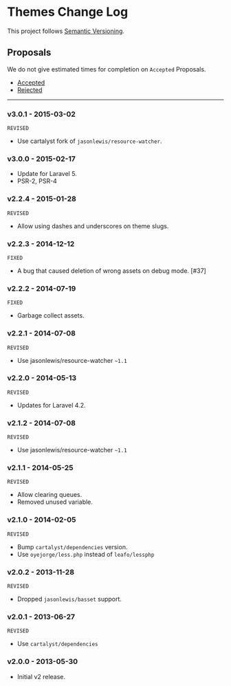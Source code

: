 # Themes Change Log

This project follows [Semantic Versioning](CONTRIBUTING.md).

## Proposals

We do not give estimated times for completion on `Accepted` Proposals.

- [Accepted](https://github.com/cartalyst/themes/labels/Accepted)
- [Rejected](https://github.com/cartalyst/themes/labels/Rejected)

---

### v3.0.1 - 2015-03-02

`REVISED`

- Use cartalyst fork of `jasonlewis/resource-watcher`.

### v3.0.0 - 2015-02-17

- Update for Laravel 5.
- PSR-2, PSR-4

### v2.2.4 - 2015-01-28

`REVISED`

- Allow using dashes and underscores on theme slugs.

### v2.2.3 - 2014-12-12

`FIXED`

- A bug that caused deletion of wrong assets on debug mode. [#37]

### v2.2.2 - 2014-07-19

`FIXED`

- Garbage collect assets.

### v2.2.1 - 2014-07-08

`REVISED`

- Use jasonlewis/resource-watcher `~1.1`

### v2.2.0 - 2014-05-13

`REVISED`

- Updates for Laravel 4.2.

### v2.1.2 - 2014-07-08

`REVISED`

- Use jasonlewis/resource-watcher `~1.1`

### v2.1.1 - 2014-05-25

`REVISED`

- Allow clearing queues.
- Removed unused variable.

### v2.1.0 - 2014-02-05

`REVISED`

- Bump `cartalyst/dependencies` version.
- Use `oyejorge/less.php` instead of `leafo/lessphp`

### v2.0.2 - 2013-11-28

`REVISED`

- Dropped `jasonlewis/basset` support.

### v2.0.1 - 2013-06-27

`REVISED`

- Use `cartalyst/dependencies`

### v2.0.0 - 2013-05-30

- Initial v2 release.
